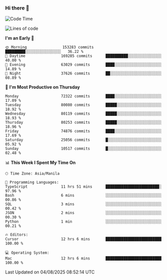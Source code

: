 ### Hi there 👋

<!--START_SECTION:waka-->
![Code Time](http://img.shields.io/badge/Code%20Time-6%2C161%20hrs%2016%20mins-blue)

![Lines of code](https://img.shields.io/badge/From%20Hello%20World%20I%27ve%20Written-144.3%20million%20lines%20of%20code-blue)

**I'm an Early 🐤** 

```text
🌞 Morning                153283 commits      █████████░░░░░░░░░░░░░░░░   36.22 % 
🌆 Daytime                169285 commits      ██████████░░░░░░░░░░░░░░░   40.00 % 
🌃 Evening                63029 commits       ████░░░░░░░░░░░░░░░░░░░░░   14.89 % 
🌙 Night                  37626 commits       ██░░░░░░░░░░░░░░░░░░░░░░░   08.89 % 
```
📅 **I'm Most Productive on Thursday** 

```text
Monday                   72322 commits       ████░░░░░░░░░░░░░░░░░░░░░   17.09 % 
Tuesday                  80080 commits       █████░░░░░░░░░░░░░░░░░░░░   18.92 % 
Wednesday                80119 commits       █████░░░░░░░░░░░░░░░░░░░░   18.93 % 
Thursday                 80253 commits       █████░░░░░░░░░░░░░░░░░░░░   18.96 % 
Friday                   74876 commits       ████░░░░░░░░░░░░░░░░░░░░░   17.69 % 
Saturday                 25056 commits       █░░░░░░░░░░░░░░░░░░░░░░░░   05.92 % 
Sunday                   10517 commits       █░░░░░░░░░░░░░░░░░░░░░░░░   02.48 % 
```


📊 **This Week I Spent My Time On** 

```text
🕑︎ Time Zone: Asia/Manila

💬 Programming Languages: 
TypeScript               11 hrs 51 mins      ████████████████████████░   97.96 % 
Bash                     6 mins              ░░░░░░░░░░░░░░░░░░░░░░░░░   00.86 % 
SQL                      3 mins              ░░░░░░░░░░░░░░░░░░░░░░░░░   00.42 % 
JSON                     2 mins              ░░░░░░░░░░░░░░░░░░░░░░░░░   00.30 % 
Python                   1 min               ░░░░░░░░░░░░░░░░░░░░░░░░░   00.21 % 

🔥 Editors: 
Cursor                   12 hrs 6 mins       █████████████████████████   100.00 % 

💻 Operating System: 
Mac                      12 hrs 6 mins       █████████████████████████   100.00 % 
```


 Last Updated on 04/08/2025 08:52:14 UTC
<!--END_SECTION:waka-->


<!--
**rad182/rad182** is a ✨ _special_ ✨ repository because its `README.md` (this file) appears on your GitHub profile.

Here are some ideas to get you started:

- 🔭 I’m currently working on ...
- 🌱 I’m currently learning ...
- 👯 I’m looking to collaborate on ...
- 🤔 I’m looking for help with ...
- 💬 Ask me about ...
- 📫 How to reach me: ...
- 😄 Pronouns: ...
- ⚡ Fun fact: ...
-->
